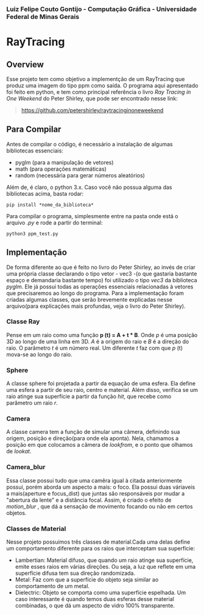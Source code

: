 ### Luiz Felipe Couto Gontijo - Computação Gráfica - Universidade Federal de Minas Gerais
# RayTracing
## Overview
Esse projeto tem como objetivo a implementção de um RayTracing que produz uma imagem do tipo ppm como saída. O programa aqui apresentado foi feito em python, e tem como principal referência  o livro *Ray Tracing in One Weekend* do Peter Shirley, que pode ser encontrado nesse link:
>  https://github.com/petershirley/raytracinginoneweekend

## Para Compilar
Antes de compilar o código, é necessário a instalação de algumas bibliotecas essenciais:
* pyglm (para a manipulação de vetores)
* math (para operações matemáticas)
* random (necessária para gerar números aleatórios)

Além de, é claro, o python 3.x. Caso você não possua alguma das bibliotecas acima, basta rodar:
```
pip install *nome_da_biblioteca*

```
Para compilar o programa, simplesmente entre na pasta onde está o arquivo *.py* e rode a partir do terminal:
```
python3 ppm_test.py

```
## Implementação
De forma diferente ao que é feito no livro do Peter Shirley, ao invés de criar uma própria classe declarando o tipo vetor - vec3 -(o que gastaria bastante espaço e demandaria bastante tempo) foi utilizado o tipo *vec3* da biblioteca *pyglm*. Ele já possui todas as operações essenciais relacionadas à vetores que precisaremos ao longo do programa. 
Para a implementação foram criadas algumas classes, que serão brevemente explicadas nesse arquivo(para explicações mais profundas, veja o livro do Peter Shirley).

### Classe Ray
Pense em um raio como uma função **p (t) = A + t * B**. Onde *p* é uma posição 3D ao longo de uma linha em 3D. *A* é a origem do raio e *B* é a direção do raio. O parâmetro *t* é um número real. Um diferente *t* faz com que *p* (t) mova-se ao longo do raio.
### Sphere
A classe sphere foi projetada a partir da equação de uma esfera. Ela define uma esfera a partir de seu raio, centro e material. Além disso, verifica se um raio atinge sua superfície a partir da função *hit*, que recebe como parâmetro um raio *r*.
### Camera
A classe camera tem a função de simular uma câmera, definindo sua origem, posição e direção(para onde ela aponta). Nela, chamamos a posição em que colocamos a câmera de *lookfrom*, e o ponto que olhamos de *lookat*.
### Camera_blur
Essa classe possui tudo que uma camêra igual à citada anteriormente possui, porém aborda um aspecto a mais: o foco. Ela possui duas váriaveis a mais(aperture e focus_dist) que juntas são responsáveis por mudar a "abertura da lente" e a distância focal. Assim, é criado o efeito de *motion_blur* , que dá a sensação de movimento focando ou não em certos objetos.
### Classes de Material
Nesse projeto possuimos três classes de material.Cada uma delas define um comportamento diferente para os raios que interceptam sua superfície:
* Lambertian: Material difuso, que quando um raio atinge sua superfície, emite esses raios em várias direções. Ou seja, a luz que reflete em uma superfície difusa tem sua direção randomizada.
* Metal: Faz com que a superfície do objeto seja similar ao comportamento de um metal.
* Dielectric: Objeto se comporta como uma superfície espelhada. Um caso interessante é quando temos duas esferas desse material combinadas, o que dá um aspecto de vidro 100% transparente. 





